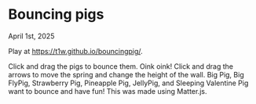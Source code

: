 # Bouncing pigs

April 1st, 2025

Play at https://t1w.github.io/bouncingpig/.

Click and drag the pigs to bounce them. Oink oink! Click and drag the arrows to move the spring and change the height of the wall. Big Pig, Big FlyPig, Strawberry Pig, Pineapple Pig, JellyPig, and Sleeping Valentine Pig want to bounce and have fun! This was made using Matter.js.
